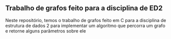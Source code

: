 ## Trabalho de grafos feito para a disciplina de ED2

Neste repositório, temos o trabalho de grafos feito em C para a disciplina de estrutura de dados 2 para implementar um algoritmo que percorra um grafo e retorne alguns parâmetros sobre ele
